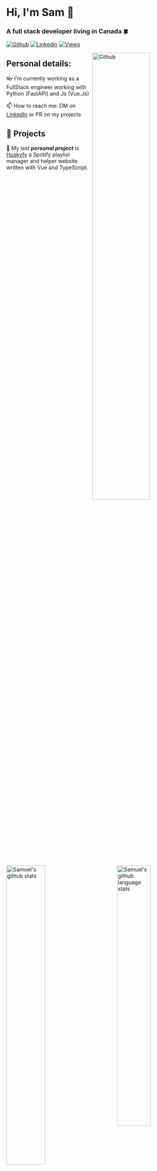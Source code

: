 <!-- This readme was created by Samuel RIGAUD - https://github.com/s-rigaud -->

# Hi, I'm Sam 👋

### A full stack developer living in Canada 🍀

[![Github](https://img.shields.io/badge/-Github-000?style=flat&logo=Github&logoColor=white)](https://github.com/s-rigaud)
[![Linkedin](https://img.shields.io/badge/-LinkedIn-blue?style=flat&logo=Linkedin&logoColor=white)](https://www.linkedin.com/in/samuel-rigaud/)
[![Views](https://views.whatilearened.today/views/github/s-rigaud/readme.svg)](https://github.com/s-rigaud)

<img
  width="55%"
  align="right"
  alt="Github"
  src="https://raw.githubusercontent.com/onimur/.github/master/.resources/git-header.svg"
/>

## Personal details:

👓 I’m currently working as a FullStack engineer working with Python (FastAPI) and Js (Vue.Js)

📫 How to reach me: DM on [LinkedIn](https://www.linkedin.com/in/samuel-rigaud/) or PR on my projects

## 🚀 Projects

🎵 My last **_personal project_** is [Huskyfy](https://github.com/s-rigaud/huskyfy) a Spotify playlist manager and helper website written with Vue and TypeScript.

<div>
  <a href="https://coderstats.net/github/#s-rigaud">
    <img
      width="45%"
      align="left"
      alt="Samuel's github stats"
      src="https://github-readme-stats.vercel.app/api?username=s-rigaud&show_icons=true&hide_border=true&theme=vision-friendly-dark"
    />
    <img
      width="42%"
      align="right"
      alt="Samuel's github language stats"
      src="https://github-readme-stats.vercel.app/api/top-langs/?username=s-rigaud&hide=html&hide_border=true&layout=compact&theme=vision-friendly-dark"
    />
  </a>
</div>
